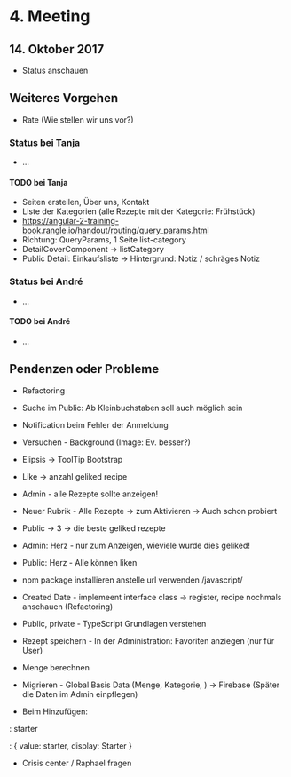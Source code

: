 # 4. Meeting

## 14. Oktober 2017

- Status anschauen

## Weiteres Vorgehen

- Rate (Wie stellen wir uns vor?)

### Status bei Tanja

- ...

#### TODO bei Tanja

- Seiten erstellen, Über uns, Kontakt
- Liste der Kategorien (alle Rezepte mit der Kategorie: Frühstück)
- https://angular-2-training-book.rangle.io/handout/routing/query_params.html
- Richtung: QueryParams, 1 Seite list-category
- DetailCoverComponent -> listCategory
- Public Detail: Einkaufsliste -> Hintergrund: Notiz / schräges Notiz

### Status bei André

- ...

#### TODO bei André

- ...

## Pendenzen oder Probleme

- Refactoring

- Suche im Public: Ab Kleinbuchstaben soll auch möglich sein
- Notification beim Fehler der Anmeldung
- Versuchen - Background (Image: Ev. besser?)
- Elipsis -> ToolTip Bootstrap
- Like -> anzahl geliked recipe
- Admin - alle Rezepte sollte anzeigen!
- Neuer Rubrik - Alle Rezepte -> zum Aktivieren -> Auch schon probiert
- Public -> 3 -> die beste geliked rezepte
- Admin: Herz - nur zum Anzeigen, wieviele wurde dies geliked!
- Public: Herz - Alle können liken

- npm package installieren anstelle url verwenden /javascript/

- Created Date - implemeent interface class -> register, recipe nochmals anschauen (Refactoring)

- Public, private - TypeScript Grundlagen verstehen

- Rezept speichern - In der Administration: Favoriten anziegen (nur für User)
- Menge berechnen
- Migrieren - Global Basis Data (Menge, Kategorie, ) -> Firebase (Später die Daten im Admin einpflegen)

- Beim Hinzufügen:

: starter

: {
    value: starter,
    display: Starter
  }

- Crisis center / Raphael fragen
